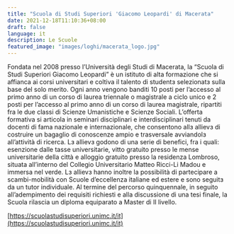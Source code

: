 ```yaml
---
title: "Scuola di Studi Superiori 'Giacomo Leopardi' di Macerata"
date: 2021-12-18T11:10:36+08:00
draft: false
language: it
description: Le Scuole
featured_image: "images/loghi/macerata_logo.jpg"
---
```


Fondata nel 2008 presso l’Università degli Studi di Macerata, la “Scuola di Studi Superiori Giacomo Leopardi” è un istituto di alta formazione che si affianca ai corsi universitari e coltiva il talento di studentɜ selezionatɜ sulla base del solo merito.
Ogni anno vengono banditi 10 posti per l’accesso al primo anno di un corso di laurea triennale o magistrale a ciclo unico e 2 posti per l’accesso al primo anno di un corso di laurea magistrale, ripartiti fra le due classi di Scienze Umanistiche e Scienze Sociali.
L’offerta formativa si articola in seminari disciplinari e interdisciplinari tenuti da docenti di fama nazionale e internazionale, che consentono allɜ allievɜ di costruire un bagaglio di conoscenze ampio e trasversale avviandolɜ all’attività di ricerca.
Lɜ allievɜ godono di una serie di benefici, fra i quali: esenzione dalle tasse universitarie, vitto gratuito presso le mense universitarie della città e alloggio gratuito presso la residenza Lombroso, situata all’interno del Collegio Universitario Matteo Ricci-Li Madou e immersa nel verde.
Lɜ allievɜ hanno inoltre la possibilità di partecipare a scambi-mobilità con Scuole d’eccellenza italiane ed estere e sono seguitɜ da un tutor individuale. Al termine del percorso quinquennale, in seguito all’adempimento dei requisiti richiesti e alla discussione di una tesi finale, la Scuola rilascia un diploma equiparato a Master di II livello.

[https://scuolastudisuperiori.unimc.it/it](https://scuolastudisuperiori.unimc.it/it)